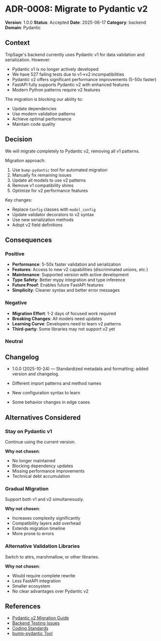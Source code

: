 # ADR-0008: Migrate to Pydantic v2

**Version**: 1.0.0
**Status**: Accepted
**Date**: 2025-06-17
**Category**: backend
**Domain**: Pydantic

## Context

TripSage's backend currently uses Pydantic v1 for data validation and serialization. However:

- Pydantic v1 is no longer actively developed
- We have 527 failing tests due to v1→v2 incompatibilities
- Pydantic v2 offers significant performance improvements (5-50x faster)
- FastAPI fully supports Pydantic v2 with enhanced features
- Modern Python patterns require v2 features

The migration is blocking our ability to:

- Update dependencies
- Use modern validation patterns
- Achieve optimal performance
- Maintain code quality

## Decision

We will migrate completely to Pydantic v2, removing all v1 patterns.

Migration approach:

1. Use `bump-pydantic` tool for automated migration
2. Manually fix remaining issues
3. Update all models to use v2 patterns
4. Remove v1 compatibility shims
5. Optimize for v2 performance features

Key changes:

- Replace `Config` classes with `model_config`
- Update validator decorators to v2 syntax
- Use new serialization methods
- Adopt v2 field definitions

## Consequences

### Positive

- **Performance**: 5-50x faster validation and serialization
- **Features**: Access to new v2 capabilities (discriminated unions, etc.)
- **Maintenance**: Supported version with active development
- **Type Safety**: Better mypy integration and type inference
- **Future Proof**: Enables future FastAPI features
- **Simplicity**: Cleaner syntax and better error messages

### Negative

- **Migration Effort**: 1-2 days of focused work required
- **Breaking Changes**: All models need updates
- **Learning Curve**: Developers need to learn v2 patterns
- **Third-party**: Some libraries may not support v2 yet

### Neutral

## Changelog

- 1.0.0 (2025-10-24) — Standardized metadata and formatting; added version and changelog.

- Different import patterns and method names
- New configuration syntax to learn
- Some behavior changes in edge cases

## Alternatives Considered

### Stay on Pydantic v1

Continue using the current version.

**Why not chosen**:

- No longer maintained
- Blocking dependency updates
- Missing performance improvements
- Technical debt accumulation

### Gradual Migration

Support both v1 and v2 simultaneously.

**Why not chosen**:

- Increases complexity significantly
- Compatibility layers add overhead
- Extends migration timeline
- More prone to errors

### Alternative Validation Libraries

Switch to attrs, marshmallow, or other libraries.

**Why not chosen**:

- Would require complete rewrite
- Less FastAPI integration
- Smaller ecosystem
- No clear advantages over Pydantic v2

## References

- [Pydantic v2 Migration Guide](https://docs.pydantic.dev/latest/migration/)
- [Backend Testing Issues](../MIGRATION_SUMMARY.md)
- [Coding Standards](../04_DEVELOPMENT_GUIDE/CODING_STANDARDS.md)
- [bump-pydantic Tool](https://github.com/pydantic/bump-pydantic)
